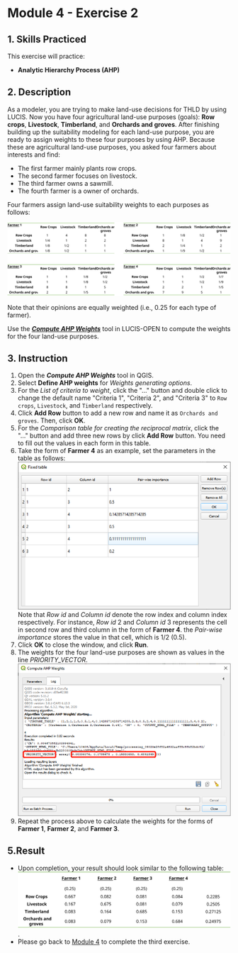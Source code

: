 # Module 4 - Exercise 2

## 1. Skills Practiced

This exercise will practice:

- **Analytic Hierarchy Process (AHP)**

## 2. Description

As a modeler, you are trying to make land-use decisions for THLD by using LUCIS.
Now you have four agricultural land-use purposes (goals): **Row crops**,
**Livestock**, **Timberland**, and **Orchards and groves**.
After finishing building up the suitability modeling for each land-use purpose,
you are ready to assign weights to these four purposes by using AHP.
Because these are agricultural land-use purposes, you asked four farmers about
interests and find:

- The first farmer mainly plants row crops.
- The second farmer focuses on livestock.
- The third farmer owns a sawmill.
- The fourth farmer is a owner of orchards.

Four farmers assign land-use suitability weights to each purposes as follows:

![farmers](../../../img/qgm/algtbl/m4_e2_aph_4farmers.svg)

Note that their opinions are equally weighted (i.e., 0.25 for each type of
farmer).

Use the [**_Compute AHP Weights_**](https://github.com/SERVIR-WA/GALUP/wiki/Tools#compute-ahp-weights) tool in LUCIS-OPEN to compute the weights
for the four land-use purposes.

## 3. Instruction

1. Open the **_Compute AHP Weights_** tool in QGIS.
2. Select **Define AHP weights** for _Weights generating options_.
3. For the _List of criteria to weight_, click the "..." button and double
   click to change the default name "Criteria 1", "Criteria 2", and
   "Criteria 3" to `Row crops`, `Livestock`, and `Timberland` respectively.
4. Click **Add Row** button to add a new row and name it as
   `Orchards and groves`. Then, click **OK**.
5. For the _Comparison table for creating the reciprocal matrix_, click the
   "..." button and add three new rows by click **Add Row** button. You need to
   fill out the values in each form in this table.
6. Take the form of **Farmer 4** as an example, set the parameters in the
   table as follows:
   <img src="../../../img/gui/window/m4_e2_ahp_setting.png" alt= "AttrTbl" width="600"><br>
   Note that _Row id_ and _Column id_ denote the row index and column index
   respectively.
   For instance, _Row id_ 2 and _Column id_ 3 represents the cell in second row
   and third column in the form of **Farmer 4**. the _Pair-wise importance_
   stores the value in that cell, which is 1/2 (0.5).
7. Click **OK** to close the window, and click **Run**.
8. The weights for the four land-use purposes are shown as values in the line
   _PRIORITY_VECTOR_.
   <img src="../../../img/gui/window/m4_e2_ahp_result.png" alt= "AttrTbl" width="800">
9. Repeat the process above to calculate the weights for the forms of
   **Farmer 1**, **Farmer 2**, and **Farmer 3**.

## 5.Result

- Upon completion, your result should look similar to the following table:
   <img src="../../../img/qgm/algtbl/m4_e2_aph_result.svg" alt= "AttrTbl" width="800">.
- Please go back to [Module 4](https://tinyurl.com/yn9hy6ca) to complete the
  third exercise.